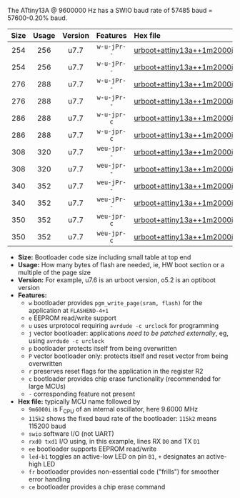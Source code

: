 The ATtiny13A @ 9600000 Hz has a SWIO baud rate of 57485 baud = 57600-0.20% baud.

|Size|Usage|Version|Features|Hex file|
|:-:|:-:|:-:|:-:|:--|
|254|256|u7.7|`w-u-jPr--`|[urboot+attiny13a++1m2000i++++7k2_swio_rxb0_txb1_led+b2.hex](https://raw.githubusercontent.com/stefanrueger/urboot.hex/main/cores/microcore/attiny13a/internal_oscillator/fint++1m2000_Hz/br++++7k2_bps/urboot+attiny13a++1m2000i++++7k2_swio_rxb0_txb1_led+b2.hex)|
|254|256|u7.7|`w-u-jPr--`|[urboot+attiny13a++1m2000i++++7k2_swio_rxb1_txb0_led+b2.hex](https://raw.githubusercontent.com/stefanrueger/urboot.hex/main/cores/microcore/attiny13a/internal_oscillator/fint++1m2000_Hz/br++++7k2_bps/urboot+attiny13a++1m2000i++++7k2_swio_rxb1_txb0_led+b2.hex)|
|276|288|u7.7|`w-u-jPr--`|[urboot+attiny13a++1m2000i++++7k2_swio_rxb0_txb1_led+b2_fr.hex](https://raw.githubusercontent.com/stefanrueger/urboot.hex/main/cores/microcore/attiny13a/internal_oscillator/fint++1m2000_Hz/br++++7k2_bps/urboot+attiny13a++1m2000i++++7k2_swio_rxb0_txb1_led+b2_fr.hex)|
|276|288|u7.7|`w-u-jPr--`|[urboot+attiny13a++1m2000i++++7k2_swio_rxb1_txb0_led+b2_fr.hex](https://raw.githubusercontent.com/stefanrueger/urboot.hex/main/cores/microcore/attiny13a/internal_oscillator/fint++1m2000_Hz/br++++7k2_bps/urboot+attiny13a++1m2000i++++7k2_swio_rxb1_txb0_led+b2_fr.hex)|
|286|288|u7.7|`w-u-jpr-c`|[urboot+attiny13a++1m2000i++++7k2_swio_rxb0_txb1_led+b2_fr_ce.hex](https://raw.githubusercontent.com/stefanrueger/urboot.hex/main/cores/microcore/attiny13a/internal_oscillator/fint++1m2000_Hz/br++++7k2_bps/urboot+attiny13a++1m2000i++++7k2_swio_rxb0_txb1_led+b2_fr_ce.hex)|
|286|288|u7.7|`w-u-jpr-c`|[urboot+attiny13a++1m2000i++++7k2_swio_rxb1_txb0_led+b2_fr_ce.hex](https://raw.githubusercontent.com/stefanrueger/urboot.hex/main/cores/microcore/attiny13a/internal_oscillator/fint++1m2000_Hz/br++++7k2_bps/urboot+attiny13a++1m2000i++++7k2_swio_rxb1_txb0_led+b2_fr_ce.hex)|
|308|320|u7.7|`weu-jpr--`|[urboot+attiny13a++1m2000i++++7k2_swio_rxb0_txb1_ee_led+b2.hex](https://raw.githubusercontent.com/stefanrueger/urboot.hex/main/cores/microcore/attiny13a/internal_oscillator/fint++1m2000_Hz/br++++7k2_bps/urboot+attiny13a++1m2000i++++7k2_swio_rxb0_txb1_ee_led+b2.hex)|
|308|320|u7.7|`weu-jpr--`|[urboot+attiny13a++1m2000i++++7k2_swio_rxb1_txb0_ee_led+b2.hex](https://raw.githubusercontent.com/stefanrueger/urboot.hex/main/cores/microcore/attiny13a/internal_oscillator/fint++1m2000_Hz/br++++7k2_bps/urboot+attiny13a++1m2000i++++7k2_swio_rxb1_txb0_ee_led+b2.hex)|
|340|352|u7.7|`weu-jPr--`|[urboot+attiny13a++1m2000i++++7k2_swio_rxb0_txb1_ee_led+b2_fr.hex](https://raw.githubusercontent.com/stefanrueger/urboot.hex/main/cores/microcore/attiny13a/internal_oscillator/fint++1m2000_Hz/br++++7k2_bps/urboot+attiny13a++1m2000i++++7k2_swio_rxb0_txb1_ee_led+b2_fr.hex)|
|340|352|u7.7|`weu-jPr--`|[urboot+attiny13a++1m2000i++++7k2_swio_rxb1_txb0_ee_led+b2_fr.hex](https://raw.githubusercontent.com/stefanrueger/urboot.hex/main/cores/microcore/attiny13a/internal_oscillator/fint++1m2000_Hz/br++++7k2_bps/urboot+attiny13a++1m2000i++++7k2_swio_rxb1_txb0_ee_led+b2_fr.hex)|
|350|352|u7.7|`weu-jpr-c`|[urboot+attiny13a++1m2000i++++7k2_swio_rxb0_txb1_ee_led+b2_fr_ce.hex](https://raw.githubusercontent.com/stefanrueger/urboot.hex/main/cores/microcore/attiny13a/internal_oscillator/fint++1m2000_Hz/br++++7k2_bps/urboot+attiny13a++1m2000i++++7k2_swio_rxb0_txb1_ee_led+b2_fr_ce.hex)|
|350|352|u7.7|`weu-jpr-c`|[urboot+attiny13a++1m2000i++++7k2_swio_rxb1_txb0_ee_led+b2_fr_ce.hex](https://raw.githubusercontent.com/stefanrueger/urboot.hex/main/cores/microcore/attiny13a/internal_oscillator/fint++1m2000_Hz/br++++7k2_bps/urboot+attiny13a++1m2000i++++7k2_swio_rxb1_txb0_ee_led+b2_fr_ce.hex)|

- **Size:** Bootloader code size including small table at top end
- **Usage:** How many bytes of flash are needed, ie, HW boot section or a multiple of the page size
- **Version:** For example, u7.6 is an urboot version, o5.2 is an optiboot version
- **Features:**
  + `w` bootloader provides `pgm_write_page(sram, flash)` for the application at `FLASHEND-4+1`
  + `e` EEPROM read/write support
  + `u` uses urprotocol requiring `avrdude -c urclock` for programming
  + `j` vector bootloader: applications *need to be patched externally*, eg, using `avrdude -c urclock`
  + `p` bootloader protects itself from being overwritten
  + `P` vector bootloader only: protects itself and reset vector from being overwritten
  + `r` preserves reset flags for the application in the register R2
  + `c` bootloader provides chip erase functionality (recommended for large MCUs)
  + `-` corresponding feature not present
- **Hex file:** typically MCU name followed by
  + `9m6000i` is F<sub>CPU</sub> of an internal oscillator, here 9.6000 MHz
  + `115k2` shows the fixed baud rate of the bootloader: `115k2` means 115200 baud
  + `swio` software I/O (not UART)
  + `rxd0 txd1` I/O using, in this example, lines RX `D0` and TX `D1`
  + `ee` bootloader supports EEPROM read/write
  + `led-b1` toggles an active-low LED on pin `B1`, `+` designates an active-high LED
  + `fr` bootloader provides non-essential code ("frills") for smoother error handling
  + `ce` bootloader provides a chip erase command
